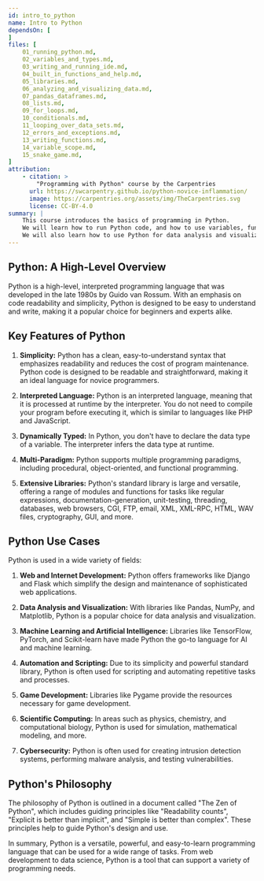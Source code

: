 ```yaml
---
id: intro_to_python
name: Intro to Python
dependsOn: [
]
files: [
    01_running_python.md,    
    02_variables_and_types.md,
    03_writing_and_running_ide.md,
    04_built_in_functions_and_help.md,
    05_libraries.md,
    06_analyzing_and_visualizing_data.md,
    07_pandas_dataframes.md,
    08_lists.md,
    09_for_loops.md,
    10_conditionals.md,
    11_looping_over_data_sets.md,
    12_errors_and_exceptions.md,
    13_writing_functions.md,
    14_variable_scope.md,
    15_snake_game.md,
]
attribution: 
    - citation: >
        "Programming with Python" course by the Carpentries
      url: https://swcarpentry.github.io/python-novice-inflammation/
      image: https://carpentries.org/assets/img/TheCarpentries.svg
      license: CC-BY-4.0
summary: |
    This course introduces the basics of programming in Python.
    We will learn how to run Python code, and how to use variables, functions, and control flow.
    We will also learn how to use Python for data analysis and visualization.
---
```


## Python: A High-Level Overview

Python is a high-level, interpreted programming language that was developed in the late 1980s by Guido van Rossum.
With an emphasis on code readability and simplicity, Python is designed to be easy to understand and write, making it a popular choice for beginners and experts alike.

## Key Features of Python

1. **Simplicity:** Python has a clean, easy-to-understand syntax that emphasizes readability and reduces the cost of program maintenance. Python code is designed to be readable and straightforward, making it an ideal language for novice programmers.

2. **Interpreted Language:** Python is an interpreted language, meaning that it is processed at runtime by the interpreter. You do not need to compile your program before executing it, which is similar to languages like PHP and JavaScript.

3. **Dynamically Typed:** In Python, you don't have to declare the data type of a variable. The interpreter infers the data type at runtime.

4. **Multi-Paradigm:** Python supports multiple programming paradigms, including procedural, object-oriented, and functional programming.

5. **Extensive Libraries:** Python's standard library is large and versatile, offering a range of modules and functions for tasks like regular expressions, documentation-generation, unit-testing, threading, databases, web browsers, CGI, FTP, email, XML, XML-RPC, HTML, WAV files, cryptography, GUI, and more.

## Python Use Cases

Python is used in a wide variety of fields:

1. **Web and Internet Development:** Python offers frameworks like Django and Flask which simplify the design and maintenance of sophisticated web applications.

2. **Data Analysis and Visualization:** With libraries like Pandas, NumPy, and Matplotlib, Python is a popular choice for data analysis and visualization.

3. **Machine Learning and Artificial Intelligence:** Libraries like TensorFlow, PyTorch, and Scikit-learn have made Python the go-to language for AI and machine learning.

4. **Automation and Scripting:** Due to its simplicity and powerful standard library, Python is often used for scripting and automating repetitive tasks and processes.

5. **Game Development:** Libraries like Pygame provide the resources necessary for game development.

6. **Scientific Computing:** In areas such as physics, chemistry, and computational biology, Python is used for simulation, mathematical modeling, and more.

7. **Cybersecurity:** Python is often used for creating intrusion detection systems, performing malware analysis, and testing vulnerabilities.

## Python's Philosophy

The philosophy of Python is outlined in a document called "The Zen of Python", which includes guiding principles like "Readability counts", "Explicit is better than implicit", and "Simple is better than complex". These principles help to guide Python's design and use.

In summary, Python is a versatile, powerful, and easy-to-learn programming language that can be used for a wide range of tasks. From web development to data science, Python is a tool that can support a variety of programming needs.
